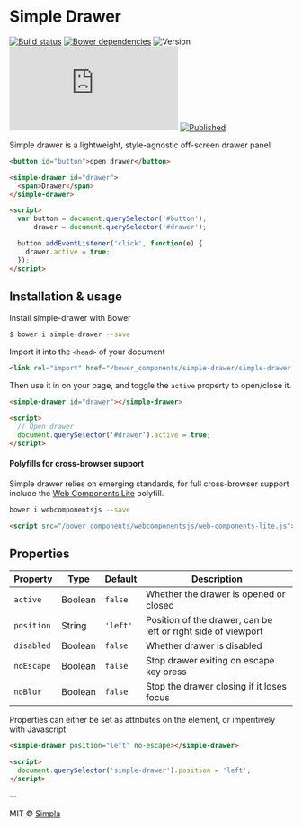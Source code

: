 # Simple Drawer
[![Build status][travis-badge]][travis-url] [![Bower dependencies][bowerdeps-badge]][bowerdeps-url] ![Version][bower-badge] ![Size][size-badge] [![Published][webcomponents-badge]][webcomponents-url]

Simple drawer is a lightweight, style-agnostic off-screen drawer panel

<!---
```
<custom-element-demo>
  <template>
    <script src="../webcomponentsjs/webcomponents-lite.js"></script>
    <link rel="import" href="simple-drawer.html">
    <style>
      body {
        min-height: 300px
        text-align: center
      }
      simple-drawer {
        padding: 0 30px;
        font-family: sans-serif;
      }
    </style>
    <next-code-block></next-code-block>
  </template>
</custom-element-demo>
```
-->
```html
<button id="button">open drawer</button>

<simple-drawer id="drawer">
  <span>Drawer</span>
</simple-drawer>

<script>
  var button = document.querySelector('#button'),
      drawer = document.querySelector('#drawer');

  button.addEventListener('click', function(e) {
    drawer.active = true;
  });
</script>
```

## Installation & usage

Install simple-drawer with Bower

```sh
$ bower i simple-drawer --save
```

Import it into the `<head>` of your document

```html
<link rel="import" href="/bower_components/simple-drawer/simple-drawer.html">
```

Then use it in on your page, and toggle the `active` property to open/close it.

```html
<simple-drawer id="drawer"></simple-drawer>

<script>
  // Open drawer
  document.querySelector('#drawer').active = true;
</script>
```


#### Polyfills for cross-browser support
Simple drawer relies on emerging standards, for full cross-browser support include the [Web Components Lite][webcomponents] polyfill.

```sh
bower i webcomponentsjs --save
```

```html
<script src="/bower_components/webcomponentsjs/web-components-lite.js"></script>
```

## Properties

Property         | Type    | Default   | Description                                                   
---------------- | ------- | --------- | -------------                                                  
`active`         | Boolean | `false`   | Whether the drawer is opened or closed
`position`       | String  | `'left'`  | Position of the drawer, can be left or right side of viewport 
`disabled`       | Boolean | `false`   | Whether drawer is disabled                                    
`noEscape`       | Boolean | `false`   | Stop drawer exiting on escape key press                                 
`noBlur` | Boolean | `false`   | Stop the drawer closing if it loses focus

Properties can either be set as attributes on the element, or imperitively with Javascript

```html
<simple-drawer position="left" no-escape></simple-drawer>

<script>
  document.querySelector('simple-drawer').position = 'left';
</script>                        
```

--

MIT © [Simpla](https://www.simpla.io) 

[webcomponents]: https://github.com/webcomponents/webcomponentsjs

[bower-badge]: https://img.shields.io/bower/v/simple-drawer.svg
[bowerlicense-badge]: https://img.shields.io/bower/l/simple-drawer.svg
[travis-badge]: https://img.shields.io/travis/SimpleElements/simple-drawer.svg
[travis-url]: https://travis-ci.org/SimpleElements/simple-drawer
[bowerdeps-badge]: https://img.shields.io/gemnasium/SimpleElements/simple-drawer.svg
[bowerdeps-url]: https://gemnasium.com/bower/simple-drawer
[size-badge]: https://badges.herokuapp.com/size/github/SimpleElements/simple-drawer/master/simple-drawer.html?gzip=true&color=blue
[webcomponents-badge]: https://img.shields.io/badge/webcomponents.org-published-blue.svg
[webcomponents-url]: https://www.webcomponents.org/element/SimpleElements/simple-drawer

